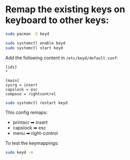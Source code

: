 # Remap the existing keys on keyboard to other keys:

```bash
sudo pacman -S keyd
```

```bash
sudo systemctl enable keyd
sudo systemctl start keyd
```

Add the following content in `/etc/keyd/default.conf`:

```
[ids]
*

[main]
sysrq = insert
capslock = esc
compose = rightcontrol

```

```bash
sudo systemctl restart keyd

```

This config remaps:

- printscr ➡ insert
- capslock ➡ esc
- menu ➡ right-control

To test the keymappings:

```bash
sudo keyd -m
```
